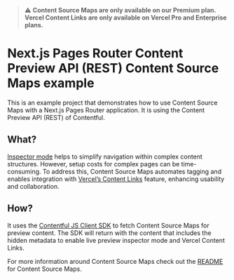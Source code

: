 > ⚠️ **Content Source Maps are only available on our Premium plan. Vercel Content Links are only available on Vercel Pro and Enterprise plans.**

# Next.js Pages Router Content Preview API (REST) Content Source Maps example

This is an example project that demonstrates how to use Content Source Maps with a Next.js Pages Router application. It is using the Content Preview API (REST) of Contentful.

## What?

[Inspector mode](https://www.contentful.com/developers/docs/tutorials/general/live-preview/) helps to simplify navigation within complex content structures. However, setup costs for complex pages can be time-consuming. To address this, Content Source Maps automates tagging and enables integration with [Vercel’s Content Links](https://vercel.com/docs/workflow-collaboration/edit-mode#content-link) feature, enhancing usability and collaboration.

## How?

It uses the [Contentful JS Client SDK](https://github.com/contentful/contentful.js) to fetch Content Source Maps for preview content. The SDK will return with the content that includes the hidden metadata to enable live preview inspector mode and Vercel Content Links.

For more information around Content Source Maps check out the [README](https://github.com/contentful/live-preview/tree/main/packages/content-source-maps) for Content Source Maps.
